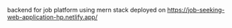 backend for job platform using mern stack 
deployed on https://job-seeking-web-application-hp.netlify.app/
